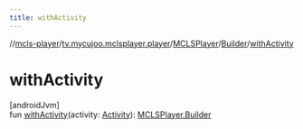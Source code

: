 ```yaml
---
title: withActivity
---
```

//[mcls-player](../../../../index.html)/[tv.mycujoo.mclsplayer.player](../../index.html)/[MCLSPlayer](../index.html)/[Builder](index.html)/[withActivity](with-activity.html)



# withActivity



[androidJvm]\
fun [withActivity](with-activity.html)(activity: [Activity](https://developer.android.com/reference/kotlin/android/app/Activity.html)): [MCLSPlayer.Builder](index.html)




